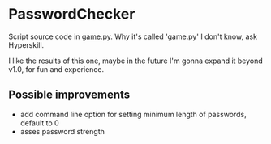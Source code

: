 # PasswordChecker
Script source code in [game.py](./Password%20Checker/task/game.py). Why it's called 'game.py' I don't know, ask Hyperskill.

I like the results of this one, maybe in the future I'm gonna expand it
beyond v1.0, for fun and experience.

## Possible improvements
- add command line option for setting minimum length of passwords, default to 0
- asses password strength
